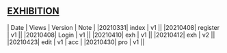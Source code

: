 ## [EXHIBITION](http://suiio.nutc.edu.tw)

|  Date  |   Views   | Version | Note |
|20210331|   index   |    v1   ||
|20210408|  register |    v1   ||
|20210408|   Login   |    v1   ||
|20210410|    exh    |    v1   ||
|20210412|    exh    |    v2   ||
|20210423|    edit   |    v1   |  acc |
|20210430|    pro    |    v1   ||
